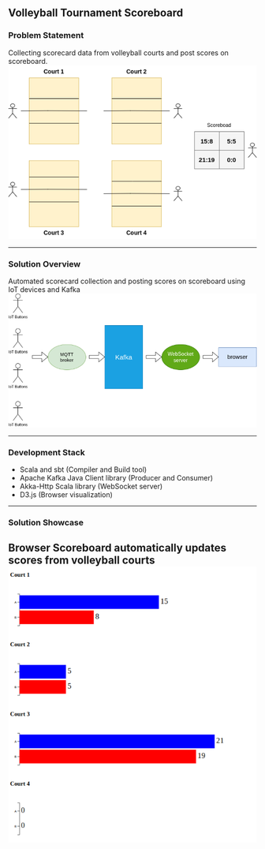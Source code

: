 ## Volleyball Tournament Scoreboard

### Problem Statement
Collecting scorecard data from volleyball courts and post scores on scoreboard.
![image](images/courts.png)

---
### Solution Overview
Automated scorecard collection and posting scores on scoreboard using IoT devices and Kafka
![image](images/architecture.png)

---
### Development Stack
- Scala and sbt (Compiler and Build tool)
- Apache Kafka Java Client library (Producer and Consumer)
- Akka-Http Scala library (WebSocket server)
- D3.js (Browser visualization)

---
### Solution Showcase
Browser Scoreboard automatically updates scores from volleyball courts
![image](images/browser.png)
---
